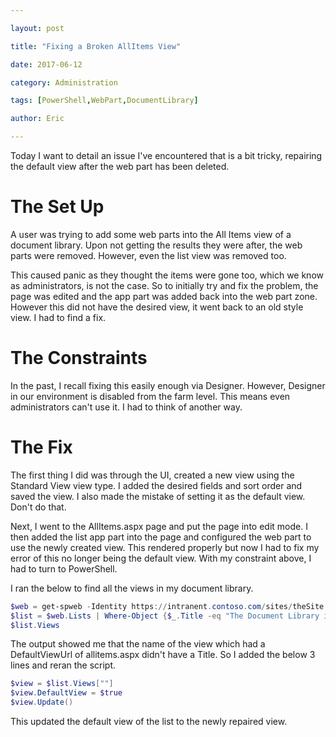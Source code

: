 ```yaml
---

layout: post

title: "Fixing a Broken AllItems View"

date: 2017-06-12

category: Administration

tags: [PowerShell,WebPart,DocumentLibrary]

author: Eric

---
```



Today I want to detail an issue I've encountered that is a bit tricky, repairing the default view after the web part has been deleted.

# The Set Up

A user was trying to add some web parts into the All Items view of a document library. Upon not getting the results they were after, the web parts were removed. However, even the list view was removed too.

This caused panic as they thought the items were gone too, which we know as administrators, is not the case. So to initially try and fix the problem, the page was edited and the app part was added back into
the web part zone. However this did not have the desired view, it went back to an old style view. I had to find a fix.

# The Constraints 

In the past, I recall fixing this easily enough via Designer. However, Designer in our environment is disabled from the farm level. This means even administrators can't use it. I had to think of another way.

# The Fix

The first thing I did was through the UI, created a new view using the Standard View view type. I added the desired fields and sort order and saved the view. I also made the mistake of setting it as the default view. Don't do that.

Next, I went to the AllItems.aspx page and put the page into edit mode. I then added the list app part into the page and configured the web part to use the newly created view. This rendered properly but now I had to fix my error of this no longer being the default view. With my constraint above, I had to turn to PowerShell.

I ran the below to find all the views in my document library.
```PowerShell
$web = get-spweb -Identity https://intranent.contoso.com/sites/theSite
$list = $web.Lists | Where-Object {$_.Title -eq "The Document Library in Question"}
$list.Views
```
The output showed me that the name of the view which had a DefaultViewUrl of allitems.aspx didn't have a Title. So I added the below 3 lines and reran the script.
```PowerShell
$view = $list.Views[""]
$view.DefaultView = $true
$view.Update()
```
This updated the default view of the list to the newly repaired view. 
